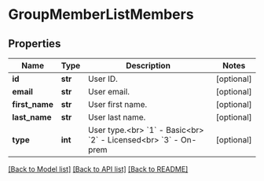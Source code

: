# GroupMemberListMembers

## Properties
Name | Type | Description | Notes
------------ | ------------- | ------------- | -------------
**id** | **str** | User ID. | [optional] 
**email** | **str** | User email. | [optional] 
**first_name** | **str** | User first name. | [optional] 
**last_name** | **str** | User last name. | [optional] 
**type** | **int** | User type.&lt;br&gt; &#x60;1&#x60; - Basic&lt;br&gt; &#x60;2&#x60; - Licensed&lt;br&gt;  &#x60;3&#x60; - On-prem | [optional] 

[[Back to Model list]](../README.md#documentation-for-models) [[Back to API list]](../README.md#documentation-for-api-endpoints) [[Back to README]](../README.md)

